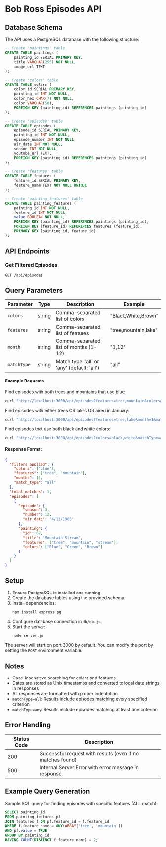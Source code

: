 # Bob Ross Episodes API

## Database Schema

The API uses a PostgreSQL database with the following structure:

```sql
-- Create 'paintings' table
CREATE TABLE paintings (
    painting_id SERIAL PRIMARY KEY,
    title VARCHAR(255) NOT NULL,
    image_url TEXT
);

-- Create 'colors' table
CREATE TABLE colors (
    color_id SERIAL PRIMARY KEY,
    painting_id INT NOT NULL,
    color_hex CHAR(7) NOT NULL,
    color VARCHAR(50),
    FOREIGN KEY (painting_id) REFERENCES paintings (painting_id)
);

-- Create 'episodes' table
CREATE TABLE episodes (
    episode_id SERIAL PRIMARY KEY,
    painting_id INT NOT NULL,
    episode_number INT NOT NULL,
    air_date INT NOT NULL,
    season INT NOT NULL,
    youtube_url TEXT,
    FOREIGN KEY (painting_id) REFERENCES paintings (painting_id)
);

-- Create 'features' table
CREATE TABLE features (
    feature_id SERIAL PRIMARY KEY,
    feature_name TEXT NOT NULL UNIQUE
);

-- Create 'painting_features' table
CREATE TABLE painting_features (
    painting_id INT NOT NULL,
    feature_id INT NOT NULL,
    value BOOLEAN NOT NULL,
    FOREIGN KEY (painting_id) REFERENCES paintings (painting_id),
    FOREIGN KEY (feature_id) REFERENCES features (feature_id),
    PRIMARY KEY (painting_id, feature_id)
);
```

## API Endpoints

### Get Filtered Episodes

`GET /api/episodes`

## Query Parameters

| Parameter  | Type   | Description                                | Example             |
|------------|--------|--------------------------------------------|---------------------|
| `colors`   | string | Comma-separated list of colors             | "Black,White,Brown" |
| `features` | string | Comma-separated list of features           | "tree,mountain,lake"|
| `month`    | string | Comma-separated list of months (1-12)      | "1,12"              |
| `matchType`| string | Match type: 'all' or 'any' (default: 'all')| "all"               |

#### Example Requests

Find episodes with both trees and mountains that use blue:
```bash
curl "http://localhost:3000/api/episodes?features=tree,mountain&colors=blue&matchType=all"
```

Find episodes with either trees OR lakes OR aired in January:
```bash
curl "http://localhost:3000/api/episodes?features=tree,lake&month=1&matchType=any"
```

Find episodes that use both black and white colors:
```bash
curl "http://localhost:3000/api/episodes?colors=black,white&matchType=all"
```

#### Response Format

```json
{
  "filters_applied": {
    "colors": ["blue"],
    "features": ["tree", "mountain"],
    "months": [],
    "match_type": "all"
  },
  "total_matches": 1,
  "episodes": [
    {
      "episode": {
        "season": 3,
        "number": 12,
        "air_date": "4/12/1983"
      },
      "painting": {
        "id": 67,
        "title": "Mountain Stream",
        "features": ["tree", "mountain", "stream"],
        "colors": ["Blue", "Green", "Brown"]
      }
    }
  ]
}
```

## Setup

1. Ensure PostgreSQL is installed and running
2. Create the database tables using the provided schema
3. Install dependencies:
    ```bash
    npm install express pg
    ```
4. Configure database connection in `db/db.js`
5. Start the server:
    ```bash
    node server.js
    ```

The server will start on port 3000 by default. You can modify the port by setting the `PORT` environment variable.

## Notes

- Case-insensitive searching for colors and features
- Dates are stored as Unix timestamps and converted to local date strings in responses
- All responses are formatted with proper indentation
- `matchType=all`: Results include episodes matching every specified criterion
- `matchType=any`: Results include episodes matching at least one criterion

## Error Handling

| Status Code | Description                                                |
|-------------|------------------------------------------------------------|
| 200         | Successful request with results (even if no matches found) |
| 500         | Internal Server Error with error message in response       |

## Example Query Generation

Sample SQL query for finding episodes with specific features (ALL match):

```sql
SELECT painting_id 
FROM painting_features pf
JOIN features f ON pf.feature_id = f.feature_id 
WHERE f.feature_name = ANY(ARRAY['tree', 'mountain'])
AND pf.value = TRUE
GROUP BY painting_id 
HAVING COUNT(DISTINCT f.feature_name) = 2;
```